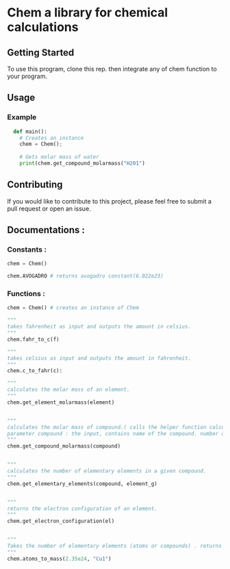# Chem a library for chemical calculations

## Getting Started

To use this program, clone this rep. then integrate any of chem function to your program.

## Usage

### Example

```python
  def main():
    # Creates an instance
    chem = Chem();
    
    # Gets molar mass of water
    print(chem.get_compound_molarmass("H201")
```

## Contributing

If you would like to contribute to this project, please feel free to submit a pull request or open an issue.

## Documentations : 

### Constants :

```python
chem = Chem()

chem.AVOGADRO # returns avogadro constant(6.022e23)
```

### Functions :

```python
chem = Chem() # creates an instance of Chem

"""
takes fahrenheit as input and outputs the amount in celsius.
"""
chem.fahr_to_c(f)

"""
takes celsius as input and outputs the amount in fahrenheit.
"""
chem.c_to_fahr(c): 

"""
calculates the molar mass of an element.
"""
chem.get_element_molarmass(element) 


"""
calculates the molar mass of compound.( calls the helper function calculate_compound_molarmass(compound, i:0, sum:0.0)) 
parameter compound : the input, contains name of the compound. number of atoms must be provided for each element, even if is 1. Example : "H2O1"
"""
chem.get_compound_molarmass(compound)


"""
calculates the number of elementary elements in a given compound.
"""
chem.get_elementary_elements(compound, element_g)


"""
returns the electron configuration of an element.
"""
chem.get_electron_configuration(el)


"""
Takes the number of elementary elements (atoms or compounds) . returns the mass of in grams.
"""
chem.atoms_to_mass(2.35e24, "Cu1")
